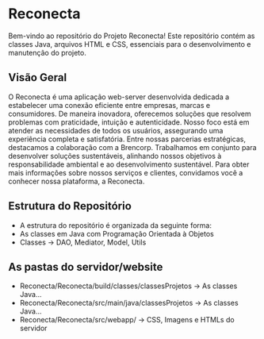 # Reconecta

Bem-vindo ao repositório do Projeto Reconecta! Este repositório contém as classes Java, arquivos HTML e CSS, essenciais para o desenvolvimento e manutenção do projeto.

## Visão Geral

O Reconecta é uma aplicação web-server desenvolvida dedicada a estabelecer uma conexão eficiente entre empresas, marcas e consumidores. De maneira inovadora, oferecemos soluções que resolvem problemas com praticidade, intuição e autenticidade. Nosso foco está em atender as necessidades de todos os usuários, assegurando uma experiência completa e satisfatória. Entre nossas parcerias estratégicas, destacamos a colaboração com a Brencorp. Trabalhamos em conjunto para desenvolver soluções sustentáveis, alinhando nossos objetivos à responsabilidade ambiental e ao desenvolvimento sustentável. Para obter mais informações sobre nossos serviços e clientes, convidamos você a conhecer nossa plataforma, a Reconecta.

## Estrutura do Repositório

- A estrutura do repositório é organizada da seguinte forma:
- As classes em Java com Programação Orientada à Objetos
- Classes -> DAO, Mediator, Model, Utils

## As pastas do servidor/website
- Reconecta/Reconecta/build/classes/classesProjetos  -> As classes Java...
- Reconecta/Reconecta/src/main/java/classesProjetos  -> As classes Java...
- Reconecta/Reconecta/src/webapp/ -> CSS, Imagens e HTMLs do servidor
